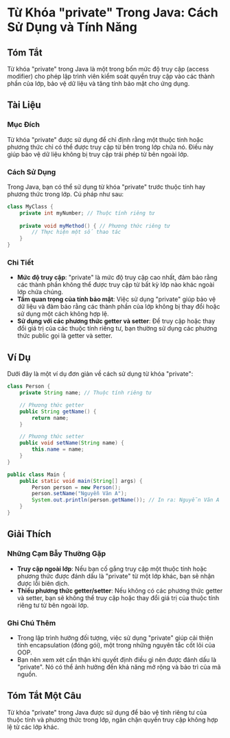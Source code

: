 <!--
Meta Description: # Từ Khóa "private" Trong Java: Cách Sử Dụng và Tính Năng ## Tóm Tắt Từ khóa "private" trong Java là một trong bốn mức độ truy cập (access modifier) c...
Meta Keywords: private, tính, dụng, truy, cập
-->

# Từ Khóa "private" Trong Java: Cách Sử Dụng và Tính Năng

## Tóm Tắt
Từ khóa "private" trong Java là một trong bốn mức độ truy cập (access modifier) cho phép lập trình viên kiểm soát quyền truy cập vào các thành phần của lớp, bảo vệ dữ liệu và tăng tính bảo mật cho ứng dụng.

## Tài Liệu
### Mục Đích
Từ khóa "private" được sử dụng để chỉ định rằng một thuộc tính hoặc phương thức chỉ có thể được truy cập từ bên trong lớp chứa nó. Điều này giúp bảo vệ dữ liệu không bị truy cập trái phép từ bên ngoài lớp.

### Cách Sử Dụng
Trong Java, bạn có thể sử dụng từ khóa "private" trước thuộc tính hay phương thức trong lớp. Cú pháp như sau:

```java
class MyClass {
    private int myNumber; // Thuộc tính riêng tư
    
    private void myMethod() { // Phương thức riêng tư
        // Thực hiện một số thao tác
    }
}
```

### Chi Tiết
- **Mức độ truy cập**: "private" là mức độ truy cập cao nhất, đảm bảo rằng các thành phần không thể được truy cập từ bất kỳ lớp nào khác ngoài lớp chứa chúng.
- **Tầm quan trọng của tính bảo mật**: Việc sử dụng "private" giúp bảo vệ dữ liệu và đảm bảo rằng các thành phần của lớp không bị thay đổi hoặc sử dụng một cách không hợp lệ.
- **Sử dụng với các phương thức getter và setter**: Để truy cập hoặc thay đổi giá trị của các thuộc tính riêng tư, bạn thường sử dụng các phương thức public gọi là getter và setter.

## Ví Dụ
Dưới đây là một ví dụ đơn giản về cách sử dụng từ khóa "private":

```java
class Person {
    private String name; // Thuộc tính riêng tư

    // Phương thức getter
    public String getName() {
        return name;
    }

    // Phương thức setter
    public void setName(String name) {
        this.name = name;
    }
}

public class Main {
    public static void main(String[] args) {
        Person person = new Person();
        person.setName("Nguyễn Văn A");
        System.out.println(person.getName()); // In ra: Nguyễn Văn A
    }
}
```

## Giải Thích
### Những Cạm Bẫy Thường Gặp
- **Truy cập ngoài lớp**: Nếu bạn cố gắng truy cập một thuộc tính hoặc phương thức được đánh dấu là "private" từ một lớp khác, bạn sẽ nhận được lỗi biên dịch.
- **Thiếu phương thức getter/setter**: Nếu không có các phương thức getter và setter, bạn sẽ không thể truy cập hoặc thay đổi giá trị của thuộc tính riêng tư từ bên ngoài lớp.

### Ghi Chú Thêm
- Trong lập trình hướng đối tượng, việc sử dụng "private" giúp cải thiện tính encapsulation (đóng gói), một trong những nguyên tắc cốt lõi của OOP.
- Bạn nên xem xét cẩn thận khi quyết định điều gì nên được đánh dấu là "private". Nó có thể ảnh hưởng đến khả năng mở rộng và bảo trì của mã nguồn.

## Tóm Tắt Một Câu
Từ khóa "private" trong Java được sử dụng để bảo vệ tính riêng tư của thuộc tính và phương thức trong lớp, ngăn chặn quyền truy cập không hợp lệ từ các lớp khác.